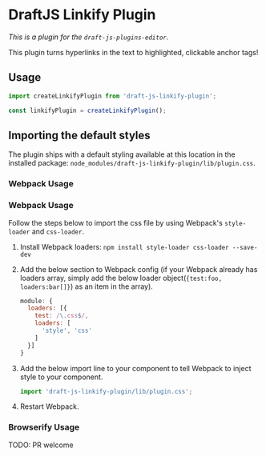 # DraftJS Linkify Plugin

*This is a plugin for the `draft-js-plugins-editor`.*

This plugin turns hyperlinks in the text to highlighted, clickable anchor tags!

## Usage

```js
import createLinkifyPlugin from 'draft-js-linkify-plugin';

const linkifyPlugin = createLinkifyPlugin();
```

## Importing the default styles

The plugin ships with a default styling available at this location in the installed package:
`node_modules/draft-js-linkify-plugin/lib/plugin.css`.

### Webpack Usage

### Webpack Usage
Follow the steps below to import the css file by using Webpack's `style-loader` and `css-loader`. 

1. Install Webpack loaders: `npm install style-loader css-loader --save-dev`
2. Add the below section to Webpack config (if your Webpack already has loaders array, simply add the below loader object(`{test:foo, loaders:bar[]}`) as an item in the array).

    ```js
    module: {
      loaders: [{
        test: /\.css$/,
        loaders: [
          'style', 'css'
        ]
      }]
    }
    ```

3. Add the below import line to your component to tell Webpack to inject style to your component.

    ```js
    import 'draft-js-linkify-plugin/lib/plugin.css';
    ```
4. Restart Webpack.


### Browserify Usage

TODO: PR welcome
